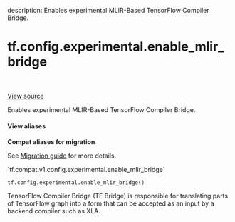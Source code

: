description: Enables experimental MLIR-Based TensorFlow Compiler Bridge.

<div itemscope itemtype="http://developers.google.com/ReferenceObject">
<meta itemprop="name" content="tf.config.experimental.enable_mlir_bridge" />
<meta itemprop="path" content="Stable" />
</div>

# tf.config.experimental.enable_mlir_bridge

<!-- Insert buttons and diff -->

<table class="tfo-notebook-buttons tfo-api nocontent" align="left">

</table>

<a target="_blank" class="external" href="/code/stable/tensorflow/python/framework/config.py">View source</a>



Enables experimental MLIR-Based TensorFlow Compiler Bridge.


<section class="expandable">
  <h4 class="showalways">View aliases</h4>
  <p>
<b>Compat aliases for migration</b>
<p>See
<a href="https://www.tensorflow.org/guide/migrate">Migration guide</a> for
more details.</p>
<p>`tf.compat.v1.config.experimental.enable_mlir_bridge`</p>
</p>
</section>

<pre class="devsite-click-to-copy prettyprint lang-py tfo-signature-link">
<code>tf.config.experimental.enable_mlir_bridge()
</code></pre>



<!-- Placeholder for "Used in" -->

TensorFlow Compiler Bridge (TF Bridge) is responsible for translating parts
of TensorFlow graph into a form that can be accepted as an input by a backend
compiler such as XLA.
